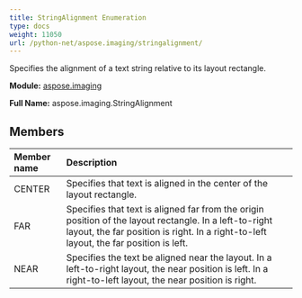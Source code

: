 ```yaml
---
title: StringAlignment Enumeration
type: docs
weight: 11050
url: /python-net/aspose.imaging/stringalignment/
---
```


Specifies the alignment of a text string relative to its layout rectangle.

**Module:** [aspose.imaging](/imaging/python-net/aspose.imaging/)

**Full Name:** aspose.imaging.StringAlignment

## **Members**
| **Member name** | **Description** |
| :- | :- |
| CENTER | Specifies that text is aligned in the center of the layout rectangle. |
| FAR | Specifies that text is aligned far from the origin position of the layout rectangle. In a left-to-right layout, the far position is right. In a right-to-left layout, the far position is left. |
| NEAR | Specifies the text be aligned near the layout. In a left-to-right layout, the near position is left. In a right-to-left layout, the near position is right. |
